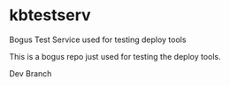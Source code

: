 # kbtestserv
Bogus Test Service used for testing deploy tools

This is a bogus repo just used for testing the deploy tools.

Dev Branch
